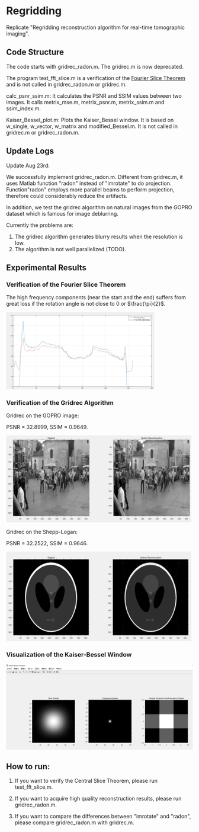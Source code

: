 # Regridding

Replicate "Regridding reconstruction algorithm for real-time tomographic imaging".

## Code Structure

The code starts with gridrec_radon.m. The gridrec.m is now deprecated.

The program test_fft_slice.m is a verification of the [Fourier Slice Theorem](https://en.wikipedia.org/wiki/Projection-slice_theorem)  and is not called in  gridrec_radon.m or gridrec.m.

calc_psnr_ssim.m: It calculates the PSNR and SSIM values between two images. It calls metrix_mse.m, metrix_psnr.m, metrix_ssim.m and ssim_index.m.

Kaiser_Bessel_plot.m: Plots the Kaiser_Bessel window. It is based on w_single, w_vector, w_matrix and modified_Bessel.m. It is not called in gridrec.m or gridrec_radon.m.
## Update Logs

Update Aug 23rd:

We successfully implement gridrec_radon.m. Different from gridrec.m, it uses Matlab function "radon" instead of "imrotate" to do projection. Function"radon" employs more parallel beams to perform projection, therefore could considerably reduce the artifacts.

In addition, we test the gridrec algorithm on natural images from the GOPRO dataset which is famous for image deblurring.

Currently the problems are:

1. The gridrec algorithm generates blurry results when the resolution is low.
2. The algorithm is not well parallelized (TODO).

## Experimental Results

### Verification of the Fourier Slice Theorem

The high frequency components (near the start and the end) suffers from great loss if the rotation angle is not close to 0 or $\frac{\pi}{2}$.

<img src="images/Central_Slice_Theorem.png" width="400px"/>

### Verification of the Gridrec Algorithm

Gridrec on the GOPRO image:

PSNR = 32.8999, SSIM = 0.9649.

<img src="images/Gridrec_on_GOPRO.png" width="500px"/>

Gridrec on the Shepp-Logan:

PSNR = 32.2522, SSIM = 0.9646.

<img src="images/Gridrec_on_Shepp_Logan.png" width="500px"/>

### Visualization of the Kaiser-Bessel Window

<img src="images/Kaiser_Bessel.png" width="600px"/>

## How to run:

1. If you want to verify the Central Slice Theorem, please run test_fft_slice.m.

2. If you want to acquire high quality reconstruction results, please run gridrec_radon.m.

3. If you want to compare the differences between "imrotate" and "radon", please compare gridrec_radon.m with gridrec.m.
